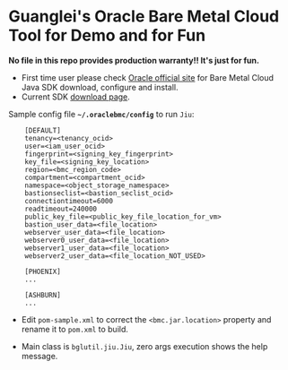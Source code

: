 # Guanglei's Oracle Bare Metal Cloud Tool for Demo and for Fun #

**No file in this repo provides production warranty!! It's just for fun.**

+ First time user please check [Oracle official site](https://docs.us-phoenix-1.oraclecloud.com/Content/API/SDKDocs/javasdk.htm) for Bare Metal Cloud Java SDK download, configure and install.
+ Current SDK [download page](https://github.com/oracle/bmcs-java-sdk/releases).

Sample config file **`~/.oraclebmc/config`** to run `Jiu`:

		[DEFAULT]
		tenancy=<tenancy_ocid>
		user=<iam_user_ocid>
		fingerprint=<signing_key_fingerprint>
		key_file=<signing_key_location>
		region=<bmc_region_code>
		compartment=<compartment_ocid>
		namespace=<object_storage_namespace>
		bastionseclist=<bastion_seclist_ocid>
		connectiontimeout=6000
		readtimeout=240000
		public_key_file=<public_key_file_location_for_vm>
		bastion_user_data=<file_location>
		webserver_user_data=<file_location>
		webserver0_user_data=<file_location>
		webserver1_user_data=<file_location>
		webserver2_user_data=<file_location_NOT_USED>

		[PHOENIX]
		...

		[ASHBURN]
		...

+ Edit `pom-sample.xml` to correct the `<bmc.jar.location>` property and rename it to `pom.xml` to build.

+ Main class is `bglutil.jiu.Jiu`, zero args execution shows the help message.
